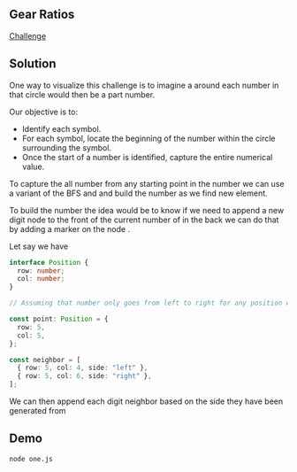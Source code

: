 ## Gear Ratios

[Challenge](https://adventofcode.com/2023/day/3)

## Solution

One way to visualize this challenge is to imagine a around each number in that circle would then be a part number.

Our objective is to:

- Identify each symbol.
- For each symbol, locate the beginning of the number within the circle surrounding the symbol.
- Once the start of a number is identified, capture the entire numerical value.

To capture the all number from any starting point in the number we can use a variant of the BFS and and build the number as we find new element.

To build the number the idea would be to know if we need to append a new digit node to the front of the current number of in the back we can do that by adding a marker on the node .

Let say we have

```typescript
interface Position {
  row: number;
  col: number;
}

// Assuming that number only goes from left to right for any position we would have those two neighbor

const point: Position = {
  row: 5,
  col: 5,
};

const neighbor = [
  { row: 5, col: 4, side: "left" },
  { row: 5, col: 6, side: "right" },
];
```

We can then append each digit neighbor based on the side they have been generated from

## Demo

```bash
node one.js
```
